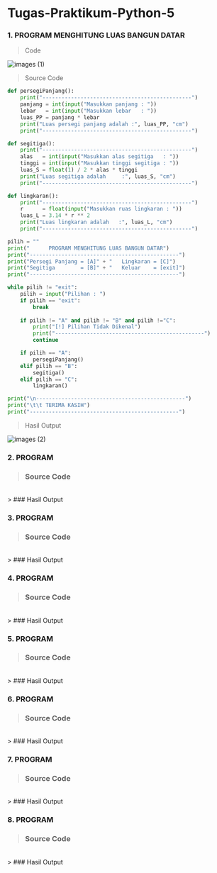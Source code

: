 # Tugas-Praktikum-Python-5

### 1. PROGRAM MENGHITUNG LUAS BANGUN DATAR

> Code

![images (1)](https://user-images.githubusercontent.com/93045470/142576935-09061e87-4014-4666-a0d1-a0b80ca4a3d0.png)

> Source Code
```py
def persegiPanjang():
    print("-----------------------------------------------")
    panjang = int(input("Masukkan panjang : "))
    lebar   = int(input("Masukkan lebar   : "))
    luas_PP = panjang * lebar
    print("Luas persegi panjang adalah :", luas_PP, "cm")
    print("-----------------------------------------------")

def segitiga():
    print("-----------------------------------------------")
    alas   = int(input("Masukkan alas segitiga   : "))
    tinggi = int(input("Masukkan tinggi segitiga : "))
    luas_S = float(1) / 2 * alas * tinggi
    print("Luas segitiga adalah     :", luas_S, "cm")
    print("-----------------------------------------------")

def lingkaran():
    print("-----------------------------------------------")
    r      = float(input("Masukkan ruas lingkaran : "))
    luas_L = 3.14 * r ** 2
    print("Luas lingkaran adalah   :", luas_L, "cm")
    print("-----------------------------------------------")

pilih = ""
print("      PROGRAM MENGHITUNG LUAS BANGUN DATAR")
print("-----------------------------------------------")
print("Persegi Panjang = [A]" + "   Lingkaran = [C]")
print("Segitiga        = [B]" + "   Keluar    = [exit]")
print("-----------------------------------------------")

while pilih != "exit":
    pilih = input("Pilihan : ")
    if pilih == "exit":
        break
    
    if pilih != "A" and pilih != "B" and pilih !="C":
        print("[!] Pilihan Tidak Dikenal")
        print("-----------------------------------------------")
        continue

    if pilih == "A":
        persegiPanjang()
    elif pilih == "B":
        segitiga()
    elif pilih == "C":
        lingkaran()

print("\n-----------------------------------------------")
print("\t\t TERIMA KASIH")
print("-----------------------------------------------")
```
> Hasil Output

![images (2)](https://user-images.githubusercontent.com/93045470/142576415-7a61adbd-6158-451c-9f37-343d713fc3de.png)

### 2. PROGRAM 

> ### Source Code<br>
<br>
> ### Hasil Output<br>


### 3. PROGRAM 

> ### Source Code<br>
<br>
> ### Hasil Output<br>


### 4. PROGRAM 

> ### Source Code<br>
<br>
> ### Hasil Output<br>


### 5. PROGRAM 

> ### Source Code<br>
<br>
> ### Hasil Output<br>


### 6. PROGRAM 

> ### Source Code<br>
<br>
> ### Hasil Output<br>


### 7. PROGRAM 

> ### Source Code<br>
<br>
> ### Hasil Output<br>


### 8. PROGRAM 

> ### Source Code<br>
<br>
> ### Hasil Output<br>


